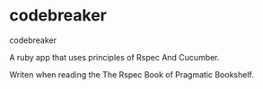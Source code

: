 codebreaker
===========

codebreaker

A ruby app that uses principles of Rspec And Cucumber.

Writen when reading the The Rspec Book of Pragmatic Bookshelf.